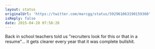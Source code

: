```yaml
---
layout: status
originalUrl: 'https://twitter.com/marcgg/status/592961063190159360'
isReply: false
date: 2015-04-28 07:58:28
---
```


Back in school teachers told us "recruiters look for this or that in a resume"... it gets clearer every year that it was complete bullshit.
